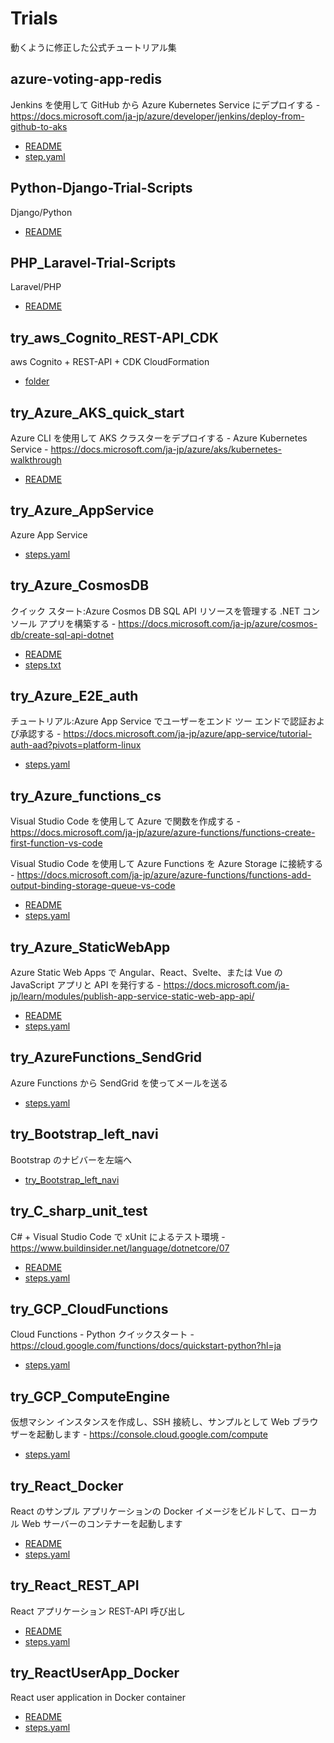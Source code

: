 # Trials

動くように修正した公式チュートリアル集


## azure-voting-app-redis

Jenkins を使用して GitHub から Azure Kubernetes Service にデプロイする -
https://docs.microsoft.com/ja-jp/azure/developer/jenkins/deploy-from-github-to-aks

- [README](azure-voting-app-redis)
- [step.yaml](azure-voting-app-redis/steps.yaml)


## Python-Django-Trial-Scripts

Django/Python

- [README](Python-Django-Trial-Scripts)


## PHP_Laravel-Trial-Scripts

Laravel/PHP

- [README](PHP_Laravel-Trial-Scripts)


## try_aws_Cognito_REST-API_CDK

aws Cognito + REST-API + CDK CloudFormation

- [folder](try_aws_Cognito_REST-API_CDK)


## try_Azure_AKS_quick_start

Azure CLI を使用して AKS クラスターをデプロイする - Azure Kubernetes Service -
https://docs.microsoft.com/ja-jp/azure/aks/kubernetes-walkthrough

- [README](try_Azure_AKS_quick_start)


## try_Azure_AppService

Azure App Service

- [steps.yaml](try_Azure_AppService/steps.yaml)


## try_Azure_CosmosDB

クイック スタート:Azure Cosmos DB SQL API リソースを管理する .NET コンソール アプリを構築する -
https://docs.microsoft.com/ja-jp/azure/cosmos-db/create-sql-api-dotnet

- [README](try_Azure_CosmosDB)
- [steps.txt](try_Azure_CosmosDB/steps.txt)


## try_Azure_E2E_auth

チュートリアル:Azure App Service でユーザーをエンド ツー エンドで認証および承認する -
https://docs.microsoft.com/ja-jp/azure/app-service/tutorial-auth-aad?pivots=platform-linux

- [steps.yaml](try_Azure_E2E_auth/steps.yaml)


## try_Azure_functions_cs

Visual Studio Code を使用して Azure で関数を作成する -
https://docs.microsoft.com/ja-jp/azure/azure-functions/functions-create-first-function-vs-code

Visual Studio Code を使用して Azure Functions を Azure Storage に接続する -
https://docs.microsoft.com/ja-jp/azure/azure-functions/functions-add-output-binding-storage-queue-vs-code

- [README](try_Azure_functions_cs)
- [steps.yaml](try_Azure_functions_cs/steps.yaml)



## try_Azure_StaticWebApp

Azure Static Web Apps で Angular、React、Svelte、または Vue の JavaScript アプリと API を発行する -
https://docs.microsoft.com/ja-jp/learn/modules/publish-app-service-static-web-app-api/

- [README](try_Azure_StaticWebApp)
- [steps.yaml](try_Azure_StaticWebApp/steps.yaml)


## try_AzureFunctions_SendGrid

Azure Functions から SendGrid を使ってメールを送る

- [steps.yaml](try_AzureFunctions_SendGrid/steps.yaml)


## try_Bootstrap_left_navi

Bootstrap のナビバーを左端へ

- [try_Bootstrap_left_navi](try_Bootstrap_left_navi/try_Bootstrap_left_navi)


## try_C_sharp_unit_test

C# + Visual Studio Code で xUnit によるテスト環境 -
https://www.buildinsider.net/language/dotnetcore/07

- [README](try_C_sharp_unit_test)
- [steps.yaml](try_C_sharp_unit_test/steps.yaml)


## try_GCP_CloudFunctions

Cloud Functions - Python クイックスタート -
https://cloud.google.com/functions/docs/quickstart-python?hl=ja

- [steps.yaml](try_GCP_CloudFunctions/steps.yaml)


## try_GCP_ComputeEngine

仮想マシン インスタンスを作成し、SSH 接続し、サンプルとして Web ブラウザーを起動します -
https://console.cloud.google.com/compute

- [steps.yaml](try_GCP_ComputeEngine/steps.yaml)


## try_React_Docker

React のサンプル アプリケーションの Docker イメージをビルドして、ローカル Web サーバーのコンテナーを起動します

- [README](try_React_Docker)
- [steps.yaml](try_React_Docker/steps.yaml)


## try_React_REST_API

React アプリケーション REST-API 呼び出し

- [README](try_React_REST_API/React_REST_API)
- [steps.yaml](try_React_REST_API/React_REST_API/steps.yaml)


## try_ReactUserApp_Docker

React user application in Docker container

- [README](try_ReactUserApp_Docker)
- [steps.yaml](try_ReactUserApp_Docker/steps.yaml)

